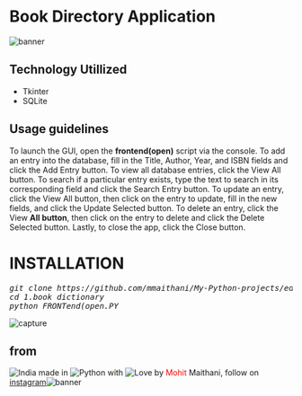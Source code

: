 # Book Directory Application

![banner](https://user-images.githubusercontent.com/32105561/42615832-85b022d2-85c9-11e8-9b92-7a37ed616417.gif)

## Technology Utillized
* Tkinter
* SQLite
## Usage guidelines
To launch the GUI, open the **frontend(open)** script via the console. To add an entry into the database, fill in the Title, Author, Year, and ISBN fields and click the Add Entry button.
To view all database entries, click the View All button. 
To search if a particular entry exists, type the text to search in its corresponding field and click the Search Entry button. 
To update an entry, click the View All button, then click on the entry to update, fill in the new fields, and click the Update Selected button.
To delete an entry, click the View **All button**, then click on the entry to delete and click the Delete Selected button. Lastly, to close the app, click the Close button.

# INSTALLATION
<pre><i><n>git clone https://github.com/mmaithani/My-Python-projects/edit/master/1.book_dictionary
cd 1.book dictionary
python FRONTend(open.PY
</pre></i></n>
![capture](https://user-images.githubusercontent.com/32105561/42621287-05d118d4-85db-11e8-9e18-1e16767f6f98.JPG)
## from 
<img src="https://www.spreadshirt.co.uk/image-server/v1/mp/designs/144827034,width=150,height=100/pride-flag-flag-home-origin-india-png.png" title="India"> made in <img src="https://developer.ibm.com/predictiveanalytics/wp-content/uploads/sites/48/2015/04/python-icon.png" title="Python"> with <img src="http://cdn0.bodas.com.mx/img/smileys/smiley_heart.png" title="Love"> by <font color="red">Mohit </font> Maithani,
follow on [instagram](https://www.instagram.com/aee_nobody)![banner](https://user-images.githubusercontent.com/32105561/42618164-d27b3be4-85d1-11e8-808e-6504d2931d0c.png)
